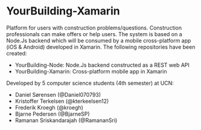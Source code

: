 # YourBuilding-Xamarin

Platform for users with construction problems/questions. Construction professionals can make offers or help users. The system is based on a Node.Js backend which will be consumed by a mobile cross-platform app (iOS & Android) developed in Xamarin. The following repositories have been created: 
* YourBuilding-Node: Node.Js backend constructed as a REST web API 
* YourBuilding-Xamarin: Cross-platform mobile app in Xamarin 

Developed by 5 computer science students (4th semester) at UCN:
* Daniel Sørensen (@Daniel070793)
* Kristoffer Terkelsen (@kterkeelsen12)
* Frederik Kroegh (@kroegh)
* Bjarne Pedersen (@BjarneSP)
* Ramanan Sriskandarajah (@RamananSri)   
